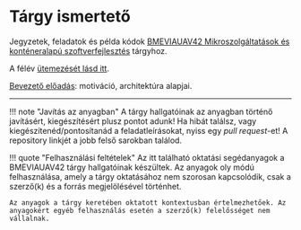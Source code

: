 # Tárgy ismertető

Jegyzetek, feladatok és példa kódok [BMEVIAUAV42 Mikroszolgáltatások és konténeralapú szoftverfejlesztés](https://www.aut.bme.hu/Course/VIAUAV42/) tárgyhoz.

A félév [ütemezését lásd itt](https://www.aut.bme.hu/Course/VIAUAV42/).

[Bevezető előadás](https://www.aut.bme.hu/Upload/Course/VIAUAV42/hallgatoi_jegyzetek/01-Mikroszolg%c3%a1ltat%c3%a1sok%20architekt%c3%bara%20bevezet%c5%91.pdf): motiváció, architektúra alapjai.

---

!!! note "Javítás az anyagban"
    A tárgy hallgatóinak az anyagban történő javításért, kiegészítésért plusz pontot adunk! Ha hibát találsz, vagy kiegészítenéd/pontosítanád a feladatleírásokat, nyiss egy _pull request_-et! A repository linkjét a jobb felső sarokban találod.

!!! quote "Felhasználási feltételek"
    Az itt található oktatási segédanyagok a BMEVIAUAV42 tárgy hallgatóinak készültek. Az anyagok oly módú felhasználása, amely a tárgy oktatásához nem szorosan kapcsolódik, csak a szerző(k) és a forrás megjelölésével történhet.
    
    Az anyagok a tárgy keretében oktatott kontextusban értelmezhetőek. Az anyagokért egyéb felhasználás esetén a szerző(k) felelősséget nem vállalnak.
